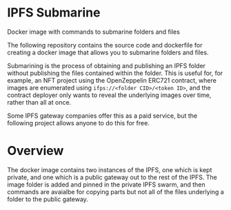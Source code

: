 # IPFS Submarine
Docker image with commands to submarine folders and files

The following repository contains the source code and dockerfile for creating a docker image that allows you to submarine folders and files.

Submarining is the process of obtaining and publishing an IPFS folder without publishing the files contained within the folder. This is useful for, for example, an NFT project using the OpenZeppelin ERC721 contract, where images are enumerated using `ifps://<folder CID>/<token ID>`, and the contract deployer only wants to reveal the underlying images over time, rather than all at once.

Some IPFS gateway companies offer this as a paid service, but the following project allows anyone to do this for free.

# Overview
The docker image contains two instances of the IPFS, one which is kept private, and one which is a public gateway out to the rest of the IPFS. The image folder is added and pinned in the private IPFS swarm, and then commands are avaialbe for copying parts but not all of the files underlying a folder to the public gateway.
